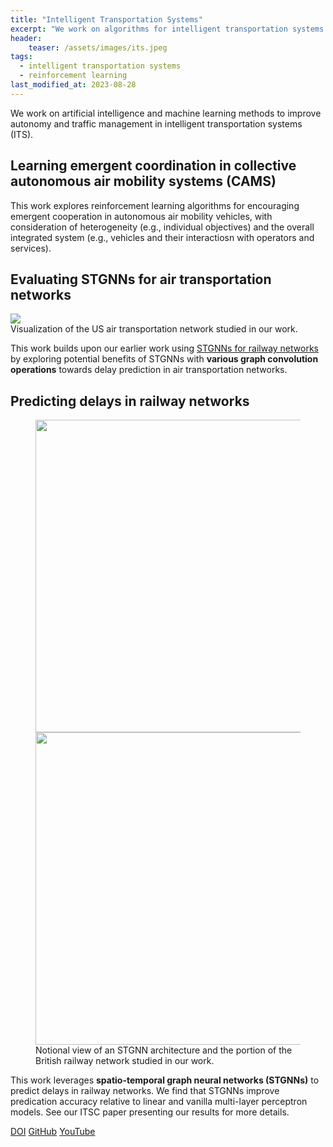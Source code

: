 ```yaml
---
title: "Intelligent Transportation Systems"
excerpt: "We work on algorithms for intelligent transportation systems."
header:
    teaser: /assets/images/its.jpeg
tags:
  - intelligent transportation systems
  - reinforcement learning
last_modified_at: 2023-08-28
---
```


We work on artificial intelligence and machine learning methods to improve autonomy and traffic management in intelligent transportation systems (ITS).

<!-- ## MARL for traffic light control

This work explores applications of MARL to traffic light control. We are specifically exploring the integration of hierarchical RL with MARL for this problem. We use SUMO as the traffic simulator. -->

## Learning emergent coordination in collective autonomous air mobility systems (CAMS)

This work explores reinforcement learning algorithms for encouraging emergent cooperation in autonomous air mobility vehicles, with consideration of heterogeneity (e.g., individual objectives) and the overall integrated system (e.g., vehicles and their interactiosn with operators and services).

## Evaluating STGNNs for air transportation networks

<figure-full-caption>
	<a href="{{ site.url }}{{ site.baseurl }}/assets/images/us-atn.png"><img src="{{ site.url }}{{ site.baseurl }}/assets/images/us-atn.png"></a>
	<figcaption>Visualization of the US air transportation network studied in our work.</figcaption>
</figure-full-caption>

This work builds upon our earlier work using [STGNNs for railway networks](#predicting-delays-in-railway-networks) by exploring potential benefits of STGNNs with **various graph convolution operations** towards delay prediction in air transportation networks.

## Predicting delays in railway networks

<figure class="half">
    <a href="{{ site.url }}{{ site.baseurl }}/assets/images/railway-gnn.png"><img src="{{ site.url }}{{ site.baseurl }}/assets/images/railway-gnn.png" style="width:500px"></a>
    <a href="{{ site.url }}{{ site.baseurl }}/assets/images/railway-gnn.png"><img src="{{ site.url }}{{ site.baseurl }}/assets/images/railway-network.png" style="width:500px"></a>
    <figcaption>Notional view of an STGNN architecture and the portion of the British railway network studied in our work.</figcaption>
</figure>

This work leverages **spatio-temporal graph neural networks (STGNNs)** to predict delays in railway networks. We find that STGNNs improve predication accuracy relative to linear and vanilla multi-layer perceptron models. See our ITSC paper presenting our results for more details.

<div class="row">
    <a href="https://doi.org/10.1109/ITSC45102.2020.9294742" class="button_general">DOI</a>
    <a href="https://github.com/Tran-Research-Group/raildelays-public" class="button_general">GitHub</a>
    <a href="https://youtu.be/p5LO97n3llg" class="button_general">YouTube</a>
</div>